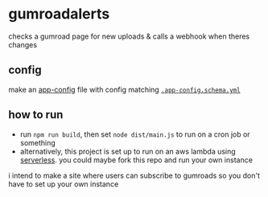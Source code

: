 # gumroadalerts

checks a gumroad page for new uploads & calls a webhook when theres changes

## config

make an [app-config](https://app-config.dev/guide/intro/config-loading.html) file with config matching [`.app-config.schema.yml`](/.app-config.schema.yml)

## how to run

- run `npm run build`, then set `node dist/main.js` to run on a cron job or something
- alternatively, this project is set up to run on an aws lambda using [serverless](https://www.serverless.com/). you could maybe fork this repo and run your own instance

i intend to make a site where users can subscribe to gumroads so you don't have to set up your own instance
